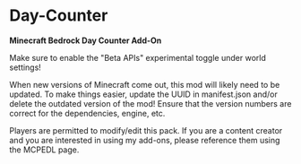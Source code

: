 # Day-Counter
**Minecraft Bedrock Day Counter Add-On**

Make sure to enable the "Beta APIs" experimental toggle under world settings!

When new versions of Minecraft come out, this mod will likely need to be updated. To make things easier, update the UUID in manifest.json and/or delete the outdated version of the mod! Ensure that the version numbers are correct for the dependencies, engine, etc.

Players are permitted to modify/edit this pack. If you are a content creator and you are interested in using my add-ons, please reference them using the MCPEDL page.